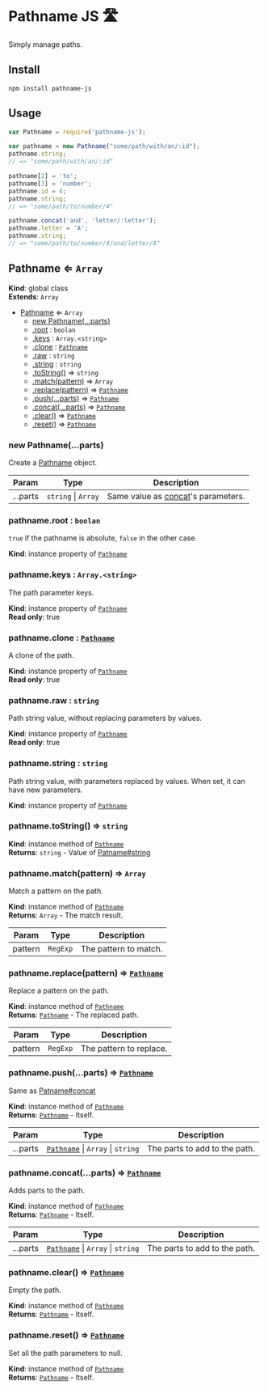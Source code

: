 # Pathname JS 🛣

Simply manage paths.

## Install

```
npm install pathname-js
```

## Usage

```javascript
var Pathname = require('pathname-js');

var pathname = new Pathname("some/path/with/an/:id");
pathname.string;
// => "some/path/with/an/:id"

pathname[2] = 'to';
pathname[3] = 'number';
pathname.id = 4;
pathname.string;
// => "some/path/to/number/4"

pathname.concat('and', 'letter/:letter');
pathname.letter = 'A';
pathname.string;
// => "some/path/to/number/4/and/letter/A"
```

<a name="Pathname"></a>

## Pathname ⇐ <code>Array</code>
**Kind**: global class  
**Extends**: <code>Array</code>  

* [Pathname](#Pathname) ⇐ <code>Array</code>
    * [new Pathname(...parts)](#new_Pathname_new)
    * [.root](#Pathname+root) : <code>boolan</code>
    * [.keys](#Pathname+keys) : <code>Array.&lt;string&gt;</code>
    * [.clone](#Pathname+clone) : [<code>Pathname</code>](#Pathname)
    * [.raw](#Pathname+raw) : <code>string</code>
    * [.string](#Pathname+string) : <code>string</code>
    * [.toString()](#Pathname+toString) ⇒ <code>string</code>
    * [.match(pattern)](#Pathname+match) ⇒ <code>Array</code>
    * [.replace(pattern)](#Pathname+replace) ⇒ [<code>Pathname</code>](#Pathname)
    * [.push(...parts)](#Pathname+push) ⇒ [<code>Pathname</code>](#Pathname)
    * [.concat(...parts)](#Pathname+concat) ⇒ [<code>Pathname</code>](#Pathname)
    * [.clear()](#Pathname+clear) ⇒ [<code>Pathname</code>](#Pathname)
    * [.reset()](#Pathname+reset) ⇒ [<code>Pathname</code>](#Pathname)

<a name="new_Pathname_new"></a>

### new Pathname(...parts)
Create a [Pathname](#Pathname) object.


| Param | Type | Description |
| --- | --- | --- |
| ...parts | <code>string</code> \| <code>Array</code> | Same value as [concat](#Pathname+concat)'s parameters. |

<a name="Pathname+root"></a>

### pathname.root : <code>boolan</code>
<code>true</code> if the pathname is absolute, <code>false</code> in the other case.

**Kind**: instance property of [<code>Pathname</code>](#Pathname)  
<a name="Pathname+keys"></a>

### pathname.keys : <code>Array.&lt;string&gt;</code>
The path parameter keys.

**Kind**: instance property of [<code>Pathname</code>](#Pathname)  
**Read only**: true  
<a name="Pathname+clone"></a>

### pathname.clone : [<code>Pathname</code>](#Pathname)
A clone of the path.

**Kind**: instance property of [<code>Pathname</code>](#Pathname)  
**Read only**: true  
<a name="Pathname+raw"></a>

### pathname.raw : <code>string</code>
Path string value, without replacing parameters by values.

**Kind**: instance property of [<code>Pathname</code>](#Pathname)  
**Read only**: true  
<a name="Pathname+string"></a>

### pathname.string : <code>string</code>
Path string value, with parameters replaced by values. When set, it can have new parameters.

**Kind**: instance property of [<code>Pathname</code>](#Pathname)  
<a name="Pathname+toString"></a>

### pathname.toString() ⇒ <code>string</code>
**Kind**: instance method of [<code>Pathname</code>](#Pathname)  
**Returns**: <code>string</code> - Value of [Patname#string](Patname#string)  
<a name="Pathname+match"></a>

### pathname.match(pattern) ⇒ <code>Array</code>
Match a pattern on the path.

**Kind**: instance method of [<code>Pathname</code>](#Pathname)  
**Returns**: <code>Array</code> - The match result.  

| Param | Type | Description |
| --- | --- | --- |
| pattern | <code>RegExp</code> | The pattern to match. |

<a name="Pathname+replace"></a>

### pathname.replace(pattern) ⇒ [<code>Pathname</code>](#Pathname)
Replace a pattern on the path.

**Kind**: instance method of [<code>Pathname</code>](#Pathname)  
**Returns**: [<code>Pathname</code>](#Pathname) - The replaced path.  

| Param | Type | Description |
| --- | --- | --- |
| pattern | <code>RegExp</code> | The pattern to replace. |

<a name="Pathname+push"></a>

### pathname.push(...parts) ⇒ [<code>Pathname</code>](#Pathname)
Same as [Patname#concat](Patname#concat)

**Kind**: instance method of [<code>Pathname</code>](#Pathname)  
**Returns**: [<code>Pathname</code>](#Pathname) - Itself.  

| Param | Type | Description |
| --- | --- | --- |
| ...parts | [<code>Pathname</code>](#Pathname) \| <code>Array</code> \| <code>string</code> | The parts to add to the path. |

<a name="Pathname+concat"></a>

### pathname.concat(...parts) ⇒ [<code>Pathname</code>](#Pathname)
Adds parts to the path.

**Kind**: instance method of [<code>Pathname</code>](#Pathname)  
**Returns**: [<code>Pathname</code>](#Pathname) - Itself.  

| Param | Type | Description |
| --- | --- | --- |
| ...parts | [<code>Pathname</code>](#Pathname) \| <code>Array</code> \| <code>string</code> | The parts to add to the path. |

<a name="Pathname+clear"></a>

### pathname.clear() ⇒ [<code>Pathname</code>](#Pathname)
Empty the path.

**Kind**: instance method of [<code>Pathname</code>](#Pathname)  
**Returns**: [<code>Pathname</code>](#Pathname) - Itself.  
<a name="Pathname+reset"></a>

### pathname.reset() ⇒ [<code>Pathname</code>](#Pathname)
Set all the path parameters to null.

**Kind**: instance method of [<code>Pathname</code>](#Pathname)  
**Returns**: [<code>Pathname</code>](#Pathname) - Itself.  
